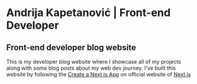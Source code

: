 # Andrija Kapetanović | Front-end Developer

## Front-end developer blog website

This is my developer blog website where I showcase all of my projects along with some blog posts about my web dev journey. I've built this website by following the [Create a Next.js App](https://nextjs.org/learn/basics/create-nextjs-app) on official website of [Next.js](https://nextjs.org/)
